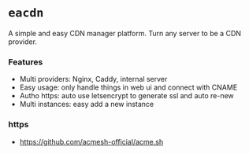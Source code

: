 # `eacdn`

A simple and easy CDN manager platform.
Turn any server to be a CDN provider.

### Features

- Multi providers: Nginx, Caddy, internal server
- Easy usage: only handle things in web ui and connect with CNAME
- Autho https: auto use letsencrypt to generate ssl and auto re-new
- Multi instances: easy add a new instance



### https

- https://github.com/acmesh-official/acme.sh